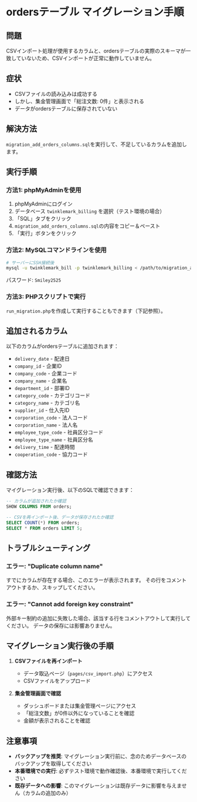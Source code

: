 # ordersテーブル マイグレーション手順

## 問題

CSVインポート処理が使用するカラムと、ordersテーブルの実際のスキーマが一致していないため、CSVインポートが正常に動作していません。

## 症状

- CSVファイルの読み込みは成功する
- しかし、集金管理画面で「総注文数: 0件」と表示される
- データがordersテーブルに保存されていない

## 解決方法

`migration_add_orders_columns.sql`を実行して、不足しているカラムを追加します。

## 実行手順

### 方法1: phpMyAdminを使用

1. phpMyAdminにログイン
2. データベース `twinklemark_billing` を選択（テスト環境の場合）
3. 「SQL」タブをクリック
4. `migration_add_orders_columns.sql`の内容をコピー＆ペースト
5. 「実行」ボタンをクリック

### 方法2: MySQLコマンドラインを使用

```bash
# サーバーにSSH接続後
mysql -u twinklemark_bill -p twinklemark_billing < /path/to/migration_add_orders_columns.sql
```

パスワード: `Smiley2525`

### 方法3: PHPスクリプトで実行

`run_migration.php`を作成して実行することもできます（下記参照）。

## 追加されるカラム

以下のカラムがordersテーブルに追加されます：

- `delivery_date` - 配達日
- `company_id` - 企業ID
- `company_code` - 企業コード
- `company_name` - 企業名
- `department_id` - 部署ID
- `category_code` - カテゴリコード
- `category_name` - カテゴリ名
- `supplier_id` - 仕入先ID
- `corporation_code` - 法人コード
- `corporation_name` - 法人名
- `employee_type_code` - 社員区分コード
- `employee_type_name` - 社員区分名
- `delivery_time` - 配達時間
- `cooperation_code` - 協力コード

## 確認方法

マイグレーション実行後、以下のSQLで確認できます：

```sql
-- カラムが追加されたか確認
SHOW COLUMNS FROM orders;

-- CSVを再インポート後、データが保存されたか確認
SELECT COUNT(*) FROM orders;
SELECT * FROM orders LIMIT 5;
```

## トラブルシューティング

### エラー: "Duplicate column name"

すでにカラムが存在する場合、このエラーが表示されます。
その行をコメントアウトするか、スキップしてください。

### エラー: "Cannot add foreign key constraint"

外部キー制約の追加に失敗した場合、該当する行をコメントアウトして実行してください。
データの保存には影響ありません。

## マイグレーション実行後の手順

1. **CSVファイルを再インポート**
   - データ取込ページ（`pages/csv_import.php`）にアクセス
   - CSVファイルをアップロード

2. **集金管理画面で確認**
   - ダッシュボードまたは集金管理ページにアクセス
   - 「総注文数」が0件以外になっていることを確認
   - 金額が表示されることを確認

## 注意事項

- **バックアップを推奨**: マイグレーション実行前に、念のためデータベースのバックアップを取得してください
- **本番環境での実行**: 必ずテスト環境で動作確認後、本番環境で実行してください
- **既存データへの影響**: このマイグレーションは既存データに影響を与えません（カラムの追加のみ）
